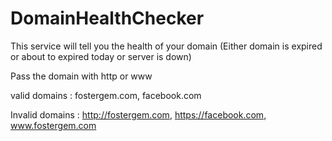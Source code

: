 # DomainHealthChecker
This service will tell you the health of your domain (Either domain is expired or about to expired today or server is down)

Pass the domain with http or www

valid domains : fostergem.com, facebook.com

Invalid domains : http://fostergem.com, https://facebook.com, www.fostergem.com
